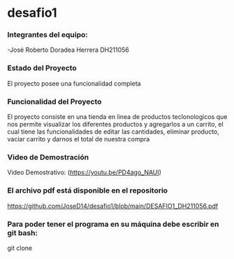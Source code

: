 # desafio1
### Integrantes del equipo:
-José Roberto Doradea Herrera DH211056

### Estado del Proyecto
El proyecto posee una funcionalidad completa

### Funcionalidad del Proyecto
El proyecto consiste en una tienda en linea de productos teclonologicos que nos permite visualizar los diferentes productos y agregarlos a un carrito, el cual tiene las funcionalidades de editar las cantidades, eliminar producto, vaciar carrito y darnos el total de nuestra compra

### Video de Demostración

Video Demostrativo:
(https://youtu.be/PD4ago_NAUI)

### El archivo pdf está disponible en el repositorio
https://github.com/JoseD14/desafio1/blob/main/DESAFIO1_DH211056.pdf

### Para poder tener el programa en su máquina debe escribir en git bash: 

git clone 


 
